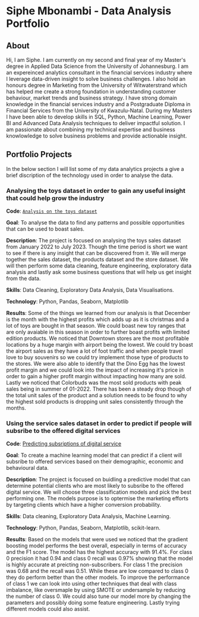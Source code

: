 # Siphe Mbonambi - Data Analysis Portfolio
## About
Hi, I am Siphe. I am currently on my second and final year of my Master's degree in Applied Data Science from the University of Johannesburg. I am an expereinced analytics consultant in the financial services industry where I leverage data-driven insight to solve business challenges. I also hold an honours degree in Marketing from the University of Witwaterstrand which has helped me create a strong foundation in understanding customer behaviour, market trends and business strategy. I have strong domain knowledge in the financial services industry and a Postgraduate Diploma in Financial Services from the University of Kwazulu-Natal. During my Masters I have been able to develop skills in SQL, Python, Machine Learning, Power BI and Advanced Data Analysis techniques to deliver impactful solution. I am passionate about combining my technical expertise and business knowlowledge to solve business problems and provide actionable insight.

## Portfolio Projects
In the below section I will list some of my data analytics projects a give a brief discription of the technology used in order to analyse the data.

### Analysing the toys dataset in order to gain any useful insight that could help grow the industry

**Code**: [`Analysis on the toys dataset`](https://github.com/Siphe1/Siphes_portfolio/blob/main/Toys_Sales_Project_.ipynb)

**Goal**: To analyse the data to find any patterns and possible opportunities that can be used to boast sales.

**Description**: The project is focused on analysing the toys sales dataset from January 2022 to July 2023. Though the time period is short we want to see if there is any insight that can be discovered from it. We will merge together the sales dataset, the products dataset and the store dataset. We will then perform some data cleaning, feature engineering, exploratory data analysis and lastly ask some business questions that will help us get insight from the data.

**Skills**: Data Cleaning, Exploratory Data Analysis, Data Visualisations.

**Technology**: Python, Pandas, Seaborn, Matplotlib

**Results**: Some of the things we learned from our analysis is that December is the month with the highest profits which adds up as it is christmas and a lot of toys are bought in that season. We could boast new toy ranges that are only avaiable in this season in order to further boast profits with limited edition products.
We noticed that Downtown stores are the most profitable locations by a huge margin with airport being the lowest. We could try boast the airport sales as they have a lot of foot traffic and when people travel love to buy souvenirs so we could try implement those type of products to the stores. We were also able to identify that the Dino Egg has the lowest profit margin and we could look into the impact of increasing it's price in order to gain a higher profit margin without impacting how many are sold. Lastly we noticed that Colorbuds was the most sold products with peak sales being in summer of 01-2022. There has been a steady drop though of the total unit sales of the product and a solution needs to be found to why the highest sold products is dropping unit sales consistently through the months.





### Using the service sales dataset in order to predict if people will subsribe to the offered digital services 

**Code**: [Predicting subsriptions of digital service](https://github.com/Siphe1/Siphes_portfolio/blob/main/Subscription%20Prediction%20Project.ipynb)

**Goal**: To create a machine learning model that can predict if a client will subsribe to offered services based on their demographic, economic and behavioural data.

**Description**: The project is focused on buidling a predictive model that can determine potential clients who are most likely to subsribe to the offered digital service. We will choose three classification models and pick the best performing one. The models purpose is to optermise the marketing efforts by targeting clients which have a higher conversion probability.  

**Skills**: Data cleaning, Exploratory Data Analysis, Machine Learning.

**Technology**: Python, Pandas, Seaborn, Matplotlib, scikit-learn.

**Results**: Based on the models that were used we noticed that the gradient boosting model performs the best overall, especially in terms of accuracy and the F1 score.
The model has the highest accuracy with 91.4%. For class 0 precision it had 0.94 and class 0 recall was 0.97% showing that the model is highly accurate at preicting non-subscribers.
For class 1 the precision was 0.68 and the recall was 0.51. While these are low compared to class 0 they do perform better than the other models.
To improve the performance of class 1 we can look into using other techniques that deal with class imbalance, like oversmaple by using SMOTE or undersample by reducing the number of class 0. We could also tune our model more by changing the parameters and possibly doing some feature engineering. Lastly trying different models could also assist.
